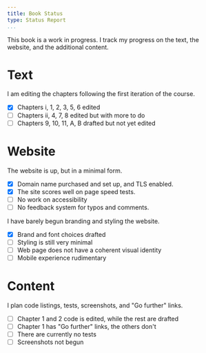```yaml
---
title: Book Status
type: Status Report
...
```


This book is a work in progress. I track my progress on the text, the
website, and the additional content.

Text
====

I am editing the chapters following the first iteration of the course.

- [x] Chapters i, 1, 2, 3, 5, 6 edited
- [ ] Chapters ii, 4, 7, 8 edited but with more to do
- [ ] Chapters 9, 10, 11, A, B drafted but not yet edited

Website
=======

The website is up, but in a minimal form.

- [x] Domain name purchased and set up, and TLS enabled.
- [x] The site scores well on page speed tests.
- [ ] No work on accessibility
- [ ] No feedback system for typos and comments.

I have barely begun branding and styling the website.

- [x] Brand and font choices drafted
- [ ] Styling is still very minimal
- [ ] Web page does not have a coherent visual identity
- [ ] Mobile experience rudimentary

Content
=======

I plan code listings, tests, screenshots, and "Go further" links.

- [ ] Chapter 1 and 2 code is edited, while the rest are drafted
- [ ] Chapter 1 has "Go further" links, the others don't
- [ ] There are currently no tests
- [ ] Screenshots not begun
